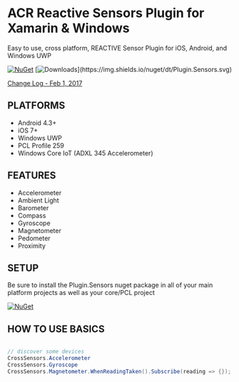 # ACR Reactive Sensors Plugin for Xamarin & Windows
Easy to use, cross platform, REACTIVE Sensor Plugin for iOS, Android, and Windows UWP

[![NuGet](https://img.shields.io/nuget/v/Plugin.Sensors.svg?maxAge=2592000)](https://www.nuget.org/packages/Plugin.Sensors/)
[![Downloads](https://www.nuget.org/packages/Plugin.Sensors")](https://img.shields.io/nuget/dt/Plugin.Sensors.svg)

[Change Log - Feb 1, 2017](changelog.md)


## PLATFORMS

* Android 4.3+
* iOS 7+
* Windows UWP 
* PCL Profile 259
* Windows Core IoT (ADXL 345 Accelerometer)


## FEATURES

* Accelerometer
* Ambient Light
* Barometer
* Compass
* Gyroscope
* Magnetometer
* Pedometer
* Proximity


## SETUP

Be sure to install the Plugin.Sensors nuget package in all of your main platform projects as well as your core/PCL project

[![NuGet](https://img.shields.io/nuget/v/Plugin.Sensors.svg?maxAge=2592000)](https://www.nuget.org/packages/Plugin.Sensors/)


## HOW TO USE BASICS

```csharp

// discover some devices
CrossSensors.Accelerometer
CrossSensors.Gyroscope
CrossSensors.Magnetometer.WhenReadingTaken().Subscribe(reading => {});

```
